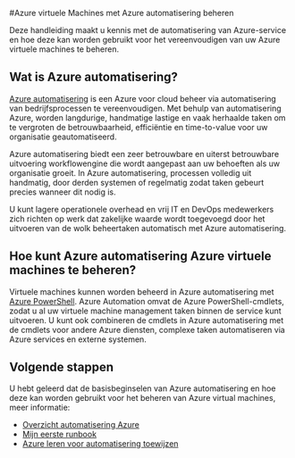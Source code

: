 <properties
    pageTitle="Beheren met behulp van automatisering Azure VMs | Microsoft Azure"
    description="Meer informatie over hoe de automatisering Azure-service kan worden gebruikt voor het beheren van Azure virtual machines op schaal."
    services="virtual-machines-windows, automation"
    documentationCenter=""
    authors="jodoglevy"
    manager="timlt"
    editor=""/>

<tags
    ms.service="virtual-machines-windows"
    ms.workload="infrastructure-services"
    ms.tgt_pltfrm="na"
    ms.devlang="na"
    ms.topic="article"
    ms.date="04/19/2016"
    ms.author="jolevy"/>



#<a name="managing-azure-virtual-machines-using-azure-automation"></a>Azure virtuele Machines met Azure automatisering beheren

Deze handleiding maakt u kennis met de automatisering van Azure-service en hoe deze kan worden gebruikt voor het vereenvoudigen van uw Azure virtuele machines te beheren.


## <a name="what-is-azure-automation"></a>Wat is Azure automatisering?

[Azure automatisering](https://azure.microsoft.com/services/automation/) is een Azure voor cloud beheer via automatisering van bedrijfsprocessen te vereenvoudigen. Met behulp van automatisering Azure, worden langdurige, handmatige lastige en vaak herhaalde taken om te vergroten de betrouwbaarheid, efficiëntie en time-to-value voor uw organisatie geautomatiseerd.

Azure automatisering biedt een zeer betrouwbare en uiterst betrouwbare uitvoering workflowengine die wordt aangepast aan uw behoeften als uw organisatie groeit. In Azure automatisering, processen volledig uit handmatig, door derden systemen of regelmatig zodat taken gebeurt precies wanneer dit nodig is.

U kunt lagere operationele overhead en vrij IT en DevOps medewerkers zich richten op werk dat zakelijke waarde wordt toegevoegd door het uitvoeren van de wolk beheertaken automatisch met Azure automatisering.


## <a name="how-can-azure-automation-help-manage-azure-virtual-machines"></a>Hoe kunt Azure automatisering Azure virtuele machines te beheren?

Virtuele machines kunnen worden beheerd in Azure automatisering met [Azure PowerShell](https://msdn.microsoft.com/library/azure/jj156055.aspx). Azure Automation omvat de Azure PowerShell-cmdlets, zodat u al uw virtuele machine management taken binnen de service kunt uitvoeren. U kunt ook combineren de cmdlets in Azure automatisering met de cmdlets voor andere Azure diensten, complexe taken automatiseren via Azure services en externe systemen.


## <a name="next-steps"></a>Volgende stappen

U hebt geleerd dat de basisbeginselen van Azure automatisering en hoe deze kan worden gebruikt voor het beheren van Azure virtual machines, meer informatie:

- [Overzicht automatisering Azure](../automation/automation-intro.md)
- [Mijn eerste runbook](../automation/automation-first-runbook-graphical.md)
- [Azure leren voor automatisering toewijzen](https://azure.microsoft.com/documentation/learning-paths/automation/)
